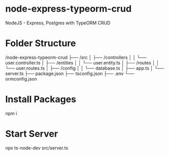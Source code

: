 # node-express-typeorm-crud

NodeJS - Express, Postgres with TypeORM CRUD

# Folder Structure

/node-express-typeorm-crud
├── /src
│ ├── /controllers
│ │ └── user.controller.ts
│ ├── /entities
│ │ └── user.entity.ts
│ ├── /routes
│ │ └── user.routes.ts
│ ├── /config
│ │ └── database.ts
│ ├── app.ts
│ └── server.ts
├── package.json
├── tsconfig.json
├── .env
└── ormconfig.json

# Install Packages

npm i

# Start Server

npx ts-node-dev src/server.ts
